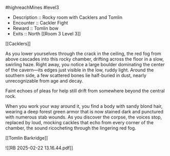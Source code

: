 #highreachMines #level3

* Description :: Rocky room with Cacklers and Tomlin
* Encounter :: Cackler Fight
* Reward :: Tomlin bow
* Exits :: North [[Room 3 Level 3]]

[[Cacklers]] 

As you lower yourselves through the crack in the ceiling, the red fog from above cascades into this rocky chamber, drifting across the floor in a slow, swirling haze. Right away, you notice a large boulder dominating the center of the cavern—its edges just visible in the low, ruddy light. Around the southern side, a few scattered bones lie half-buried in dust, nearly unrecognizable from age and decay.

Faint echoes of pleas for help still drift from somewhere beyond the central rock.

When you work your way around it, you find a body with sandy blond hair, wearing a deep forest green armor that is now stained dark and punctured with numerous stab wounds. As you discover the corpse, the voices stop, replaced by loud, mocking cackles that echo from every corner of the chamber, the sound ricocheting through the lingering red fog.

[[Tomlin Barkridge]] 


![[RB 2025-02-22 13.16.44.pdf]]